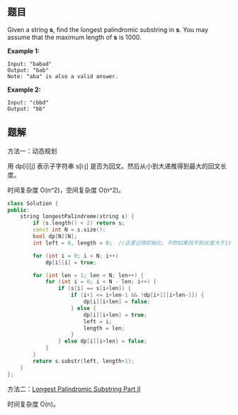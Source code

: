 ## 题目

Given a string **s**, find the longest palindromic substring in **s**. You may assume that the maximum length of **s** is 1000.

**Example 1:**

```
Input: "babad"
Output: "bab"
Note: "aba" is also a valid answer.
```

**Example 2:**

```
Input: "cbbd"
Output: "bb"
```



## 题解

方法一：动态规划

用 dp[i]\[j] 表示子字符串 s[i:j] 是否为回文。然后从小到大递推得到最大的回文长度。

时间复杂度 O(n^2)，空间复杂度 O(n^2)。

```cpp
class Solution {
public:
    string longestPalindrome(string s) {
        if (s.length() < 2) return s;
        const int N = s.size();
        bool dp[N][N];
        int left = 0, length = 0;  //这里记得初始化，不然如果找不到长度大于1的回文时，就会出错

        for (int i = 0; i < N; i++) 
            dp[i][i] = true;

        for (int len = 1; len < N; len++) {
            for (int i = 0; i < N - len; i++) {
                if (s[i] == s[i+len]) {
                    if (i+1 <= i+len-1 && !dp[i+1][i+len-1]) {
                        dp[i][i+len] = false;
                    } else {
                        dp[i][i+len] = true;
                        left = i;
                        length = len;
                    }
                } else dp[i][i+len] = false;
            }
        }
        return s.substr(left, length+1);
    }
};
```

方法二：[Longest Palindromic Substring Part II](https://articles.leetcode.com/longest-palindromic-substring-part-ii/) 

时间复杂度 O(n)。

